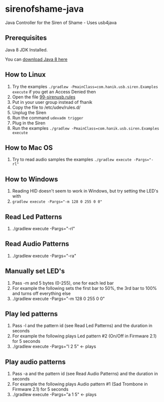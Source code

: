 # sirenofshame-java
Java Controller for the Siren of Shame - Uses usb4java

## Prerequisites
  Java 8 JDK Installed.
  
  You can [download Java 8 here](http://www.oracle.com/technetwork/java/javase/downloads/jdk8-downloads-2133151.html)
## How to Linux

 1. Try the examples `./gradlew -PmainClass=com.hanik.usb.siren.Examples execute` if you get an Access Denied then
 2. Open the file [99-sirenusb.rules](src/main/resources/99-sirenusb.rules)
 3. Put in your user group instead of fhanik
 4. Copy the file to /etc/udev/rules.d/
 5. Unplug the Siren
 6. Run the command `udevadm trigger`
 7. Plug in the Siren
 8. Run the examples `./gradlew -PmainClass=com.hanik.usb.siren.Examples execute`
 
## How to Mac OS

 1. Try to read audio samples the examples `./gradlew execute -Pargs="-rl"`

## How to Windows

 1. Reading HID doesn't seem to work in Windows, but try setting the LED's with
 1. `gradlew execute -Pargs="-m 128 0 255 0 0"`

## Read Led Patterns

 1.  ./gradlew execute -Pargs="-rl"

## Read Audio Patterns

 1.  ./gradlew execute -Pargs="-ra"

## Manually set LED's

 1. Pass -m and 5 bytes (0-255), one for each led bar
 2. For example the following sets the first bar to 50%, the 3rd bar to 100% and turns off everything else
 2. ./gradlew execute -Pargs="-m 128 0 255 0 0"

## Play led patterns

 1. Pass -l and the pattern id (see Read Led Patterns) and the duration in seconds
 2. For example the following plays Led pattern #2 (On/Off in Firmware 2.1) for 5 seconds
 3. ./gradlew execute -Pargs="l 2 5" <- plays

 ## Play audio patterns

  1. Pass -a and the pattern id (see Read Audio Patterns) and the duration in seconds
  2. For example the following plays Audio pattern #1 (Sad Trombone in Firmware 2.1) for 5 seconds
  3. ./gradlew execute -Pargs="a 1 5" <- plays